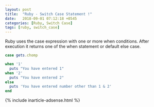 ```yaml
---
layout: post
title:  "Ruby - Switch Case Statement !"
date:   2018-09-01 07:12:18 +0545
categories: [Ruby, Switch Case]
tags: [ruby, switch_case]
---
```


Ruby uses the case expression with one or more when conditions. After execution it returns one of the when statement or default else case.

```Ruby
case gets.chomp

when '1'
  puts "You have entered 1"
when '2'
  puts "You have entered 2"
else
  puts 'You have entered number other than 1 & 2'
end
```

{% include inarticle-adsense.html %}
